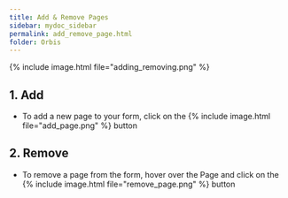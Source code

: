 ```yaml
---
title: Add & Remove Pages
sidebar: mydoc_sidebar
permalink: add_remove_page.html
folder: Orbis
---
```

{% include image.html file="adding_removing.png" %}

## 1. Add
* To add a new page to your form, click on the {% include image.html file="add_page.png" %} button 

## 2. Remove
* To remove a page from the form, hover over the Page and click on the {% include image.html file="remove_page.png" %} button 





